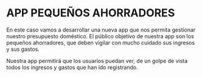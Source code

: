 # APP PEQUEÑOS AHORRADORES

En este caso vamos a desarrollar una nueva app que nos permita gestionar nuestro presupuesto doméstico.
El público objetivo de nuestra app son los pequeños ahorradores, que deben vigilar con mucho cuidado sus
ingresos y sus gastos.

Nuestra app permitirá que los usuarios puedan ver, de un golpe de vista todos los ingresos y gastos que
han ido registrando.